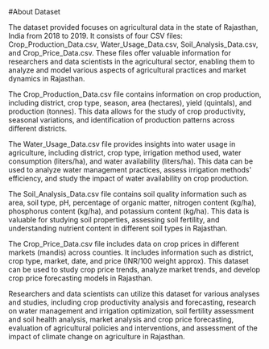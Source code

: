 #About Dataset<br>

The dataset provided focuses on agricultural data in the state of Rajasthan, India from 2018 to 2019. It consists of four CSV files: Crop_Production_Data.csv, Water_Usage_Data.csv, Soil_Analysis_Data.csv, and Crop_Price_Data.csv. These files offer valuable information for researchers and data scientists in the agricultural sector, enabling them to analyze and model various aspects of agricultural practices and market dynamics in Rajasthan.

The Crop_Production_Data.csv file contains information on crop production, including district, crop type, season, area (hectares), yield (quintals), and production (tonnes). This data allows for the study of crop productivity, seasonal variations, and identification of production patterns across different districts.

The Water_Usage_Data.csv file provides insights into water usage in agriculture, including district, crop type, irrigation method used, water consumption (liters/ha), and water availability (liters/ha). This data can be used to analyze water management practices, assess irrigation methods' efficiency, and study the impact of water availability on crop production.

The Soil_Analysis_Data.csv file contains soil quality information such as area, soil type, pH, percentage of organic matter, nitrogen content (kg/ha), phosphorus content (kg/ha), and potassium content (kg/ha). This data is valuable for studying soil properties, assessing soil fertility, and understanding nutrient content in different soil types in Rajasthan.

The Crop_Price_Data.csv file includes data on crop prices in different markets (mandis) across counties. It includes information such as district, crop type, market, date, and price (INR/100 weight approx). This dataset can be used to study crop price trends, analyze market trends, and develop crop price forecasting models in Rajasthan.

Researchers and data scientists can utilize this dataset for various analyses and studies, including crop productivity analysis and forecasting, research on water management and irrigation optimization, soil fertility assessment and soil health analysis, market analysis and crop price forecasting, evaluation of agricultural policies and interventions, and assessment of the impact of climate change on agriculture in Rajasthan.
